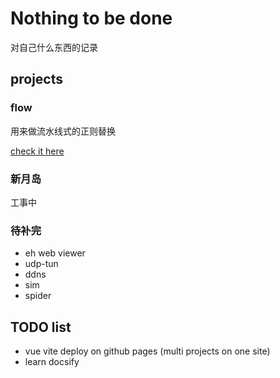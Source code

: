 # Nothing to be done

对自己什么东西的记录

## projects

### flow

用来做流水线式的正则替换

[check it here](/flow.md)

### 新月岛

工事中


### 待补完
- eh web viewer
- udp-tun
- ddns
- sim
- spider

## TODO list

- vue vite deploy on github pages (multi projects on one site)
- learn docsify